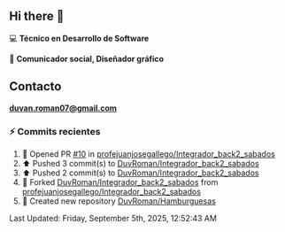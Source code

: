 ## Hi there 👋

:computer: **Técnico en Desarrollo de Software**

:pencil: **Comunicador social, Diseñador gráfico**

## Contacto

**<duvan.roman07@gmail.com>**

### :zap: Commits recientes
<!--RECENT_ACTIVITY:start-->
1. 💪 Opened PR [#10](https://github.com/profejuanjosegallego/Integrador_back2_sabados/pull/10) in [profejuanjosegallego/Integrador_back2_sabados](https://github.com/profejuanjosegallego/Integrador_back2_sabados)<br>
2. ⬆️ Pushed 3 commit(s) to [DuvRoman/Integrador_back2_sabados](https://github.com/DuvRoman/Integrador_back2_sabados)<br>
3. ⬆️ Pushed 2 commit(s) to [DuvRoman/Integrador_back2_sabados](https://github.com/DuvRoman/Integrador_back2_sabados)<br>
4. 🔱 Forked [DuvRoman/Integrador_back2_sabados](https://github.com/DuvRoman/Integrador_back2_sabados) from [profejuanjosegallego/Integrador_back2_sabados](https://github.com/profejuanjosegallego/Integrador_back2_sabados)<br>
5. 📔 Created new repository [DuvRoman/Hamburguesas](https://github.com/DuvRoman/Hamburguesas)<br>
<!--RECENT_ACTIVITY:end-->
<!--RECENT_ACTIVITY:last_update-->
Last Updated: Friday, September 5th, 2025, 12:52:43 AM
<!--RECENT_ACTIVITY:last_update_end-->
